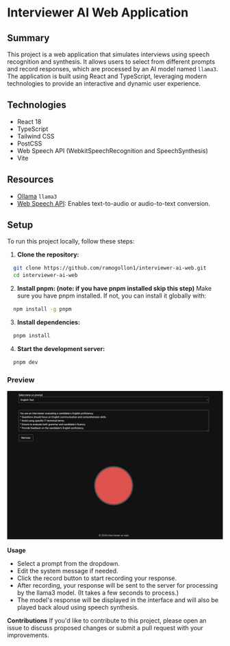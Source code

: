 # Interviewer AI Web Application

## Summary

This project is a web application that simulates interviews using speech recognition and synthesis. It allows users to select from different prompts and record responses, which are processed by an AI model named `llama3`. The application is built using React and TypeScript, leveraging modern technologies to provide an interactive and dynamic user experience.

## Technologies

- React 18
- TypeScript
- Tailwind CSS
- PostCSS
- Web Speech API (WebkitSpeechRecognition and SpeechSynthesis)
- Vite

## Resources

- [Ollama](https://ollama.com/) `llama3`
- [Web Speech API](https://developer.mozilla.org/en-US/docs/Web/API/Web_Speech_API): Enables text-to-audio or audio-to-text conversion.

## Setup

To run this project locally, follow these steps:

1. **Clone the repository:**

```bash
  git clone https://github.com/ramogollon1/interviewer-ai-web.git
  cd interviewer-ai-web
```

2. **Install pnpm: (note: if you have pnpm installed skip this step)**
   Make sure you have pnpm installed. If not, you can install it globally with:

```bash
  npm install -g pnpm
```

3. **Install dependencies:**

```bash
  pnpm install
```

4. **Start the development server:**

```bash
  pnpm dev
```

### Preview

![Preview](https://github.com/ramogollon1/interviewer-ai-web/blob/main/preview.png)

**Usage**

- Select a prompt from the dropdown.
- Edit the system message if needed.
- Click the record button to start recording your response.
- After recording, your response will be sent to the server for processing by the llama3 model. (It takes a few seconds to process.)
- The model's response will be displayed in the interface and will also be played back aloud using speech synthesis.

**Contributions**
If you'd like to contribute to this project, please open an issue to discuss proposed changes or submit a pull request with your improvements.

